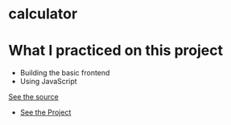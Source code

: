 # calculator
<h1>What I practiced on this project</h1>
<ul>
  <li> Building the basic frontend</li>
  <li> Using JavaScript </li>
</ul>
<a href="https://www.youtube.com/watch?v=6v4vBXL-qkY">See the source</a>
<ul>
  <li><a href="https://mahlafdf.github.io/Calculator/"> See the Project </a></li>
</ul>
